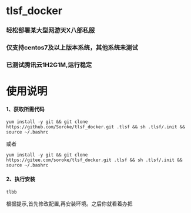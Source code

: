 # tlsf_docker
### 轻松部署某大型网游天X八部私服
### 仅支持centos7及以上版本系统，其他系统未测试
### 已测试腾讯云1H2G1M,运行稳定
# 使用说明
#### 1、获取所需代码
```shell
yum install -y git && git clone https://github.com/Soroke/tlsf_docker.git .tlsf && sh .tlsf/.init && source ~/.bashrc
```
或者
```shell
yum install -y git && git clone https://gitee.com/soroke/tlsf_docker.git .tlsf && sh .tlsf/.init && source ~/.bashrc
```
#### 2、执行安装
```shell
tlbb
```
根据提示,首先修改配置,再安装环境。之后你就看着办把